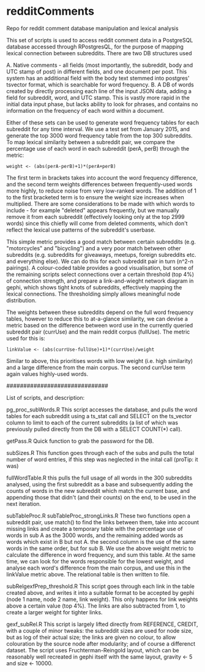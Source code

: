 # redditComments
Repo for reddit comment database manipulation and lexical analysis

This set of scripts is used to access reddit comment data in a PostgreSQL database accessed through RPostgresQL, for the purpose of mapping lexical connection between subreddits. There are two DB structures used

  A.  Native comments - all fields (most importantly, the subreddit, body and UTC stamp of post) in different fields, and one document per post.         This system has an additional field with the body text stemmed into postgres' tsvector format, which is searchable for word frequency.
  B.  A DB of words created by directly processing each line of the input JSON data, adding a field for subreddit, word, and UTC stamp. This is         vastly more rapid in the initial data input phase, but lacks ability to look for phrases, and contains no information on the frequency          of each word within a document.
  
Either of these sets can be used to generate word frequency tables for each subreddit for any time interval. We use a test set from January 2015, and generate the top 3000 word frequency table from the top 300 subreddits. To map lexical similarity between a subreddit pair, we compare the percentage use of each word in each subreddit (perA, perB) through the metric:
    
    weight <- (abs(perA-perB)+1)*(perA+perB)
    
The first term in brackets takes into account the word frequency difference, and the second term weights differences between frequently-used words more highly, to reduce noise from very low-ranked words. The addition of 1 to the first bracketed term is to ensure the weight size increases when multiplied. There are some considerations to be made with which words to include - for example "deleted" appears frequently, but we manually remove it from each subreddit (effectively looking only at the top 2999 words) since this chiefly will come from deleted comments, which don't reflect the lexical use patterns of the subreddit's userbase.

This simple metric provides a good match between certain subreddits (e.g. "motorcycles" and "bicycling") and a very poor match between other subreddits (e.g. subreddits for giveaways, meetups, foreign subreddits etc. and everything else). We can do this for each subreddit pair in turn (n^2-n pairings). A colour-coded table provides a good visualisation, but some of the remaining scripts select connections over a certain threshold (top 4%) of connection strength, and prepare a link-and-wieght network diagram in gephi, which shows tight knots of subreddits, effectively mapping the lexical connections. The thresholding simply allows meaningful node distribution.

The weights between these subreddits depend on the full word frequency tables, however to reduce this to at-a-glance similarity, we can devise a metric based on the difference between word use in the currently queried subreddit pair (currUse) and the main reddit corpus (fullUse). The metric used for this is:
    
    linkValue <- (abs(currUse-fullUse)+1)*(currUse)/weight
    
Similar to above, this prioritises words with low weight (i.e. high similarity) and a large difference from the main corpus. The second currUse term again values highly-used words.

##############################

List of scripts, and description:
  
  
  pg_proc_subWords.R
    This script accesses the database, and pulls the word tables for each subreddit using a ts_stat call and SELECT on the ts_vector column to      limit to each of the current subreddits (a list of which was previously pulled directly from the DB with a SELECT COUNT(*) call).
    
  getPass.R
    Quick function to grab the password for the DB.
  
  subSizes.R
    This function goes through each of the subs and pulls the total number of word entries, if this step was neglected in the inital call
    (proTip: it was)
  
  fullWordTable.R
    this pulls the full usage of all words in the 300 subreddits analysed, using the first subreddit as a base and subsequently adding the
    counts of words in the new subreddit which match the current base, and appending those that didn't (and their counts) on the end, to be used     in the next iteration. 
  
  subTableProc.R
  subTableProc_strongLinks.R
    These two functions open a subreddit pair, use match() to find the links between them, take into account missing links and create a
    temporary table with the percentage use of words in sub A as the 3000 words, and the remaining added words as words which exist in B but not
    A. the second column is the use of the same words in the same order, but for sub B. We use the above weight metric to calculate the
    difference in word frequency, and sum this table. At the same time, we can look for the words responsible for the lowest weight, and analyse
    each word's difference from the main corpus, and use this in the linkValue metric above. The relational table is then written to file.
  
  subRelgexfPrep_threshold.R
    This script goes through each link in the table created above, and writes it into a suitable format to be accepted by gephi (node 1 name,
    node 2 name, link weight). This only happens for link weights above a certain value (top 4%). The links are also subtracted from 1, to 
    create a larger weight for tighter links.
  
  gexf_subRel.R
    This script is largely lifted directly from REFERENCE, CREDIT, with a couple of minor tweaks: the subreddit sizes are used for node size,
    but as log of their actual size; the links are given no colour, to allow colouration by the source node after modularity; and of course a
    differenct dataset. The script uses Fruchterman-Reingold layout, which can be reasonably well recreated in gephi itself with the same
    layout, gravity <- 5 and size <- 10000.